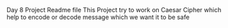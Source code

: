 Day 8 Project Readme file 
This Project try to work on Caesar Cipher which help to encode or decode message which we want it to be safe
